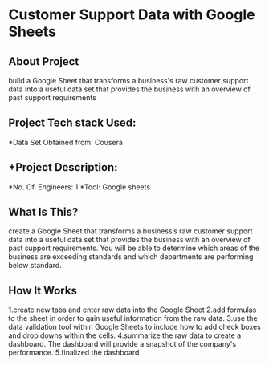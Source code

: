 Customer Support Data with Google Sheets
==============================

**About Project**
------------
build a Google Sheet that transforms a business's raw customer support data into a useful data set that provides the business with an overview of past support requirements

**Project Tech stack Used:**
------------
*Data Set Obtained from: Cousera

*Project Description:
--------------------
*No. Of. Engineers: 1
*Tool: Google sheets

What Is This?
----------------

create a Google Sheet that transforms a business’s raw customer support data into a useful data set that provides the business with an overview of past support requirements. You will be able to determine which areas of the business are exceeding standards and which departments are performing below standard.


How It Works
-------------

1.create new tabs and enter raw data into the Google Sheet
2.add formulas to the sheet in order to gain useful information from the raw data.
3.use the data validation tool within Google Sheets to include how to add check boxes and drop downs within the cells.
4.summarize the raw data to create a dashboard.  The dashboard will provide a snapshot of the company's performance.
5.finalized the dashboard 
